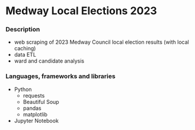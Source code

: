Medway Local Elections 2023
===========================

### Description  
- web scraping of 2023 Medway Council local election results (with local caching)  
- data ETL  
- ward and candidate analysis  


### Languages, frameworks and libraries  
- Python  
	- requests  
	- Beautiful Soup  
	- pandas
	- matplotlib
- Jupyter Notebook  




